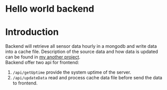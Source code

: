 # Hello world backend
# Introduction
Backend will retrieve all sensor data hourly in a mongodb and write data into a cache file. Description of the source data and how data is updated can be found in [my another project](https://github.com/wqhuang-ustc/Eficode2019_task). <br/>
Backend offer two api for frontend: 
1. `/api/getUptime` provide the system uptime of the server.
2. `/api/updateData` read and process cache data file before send the data to frontend.
